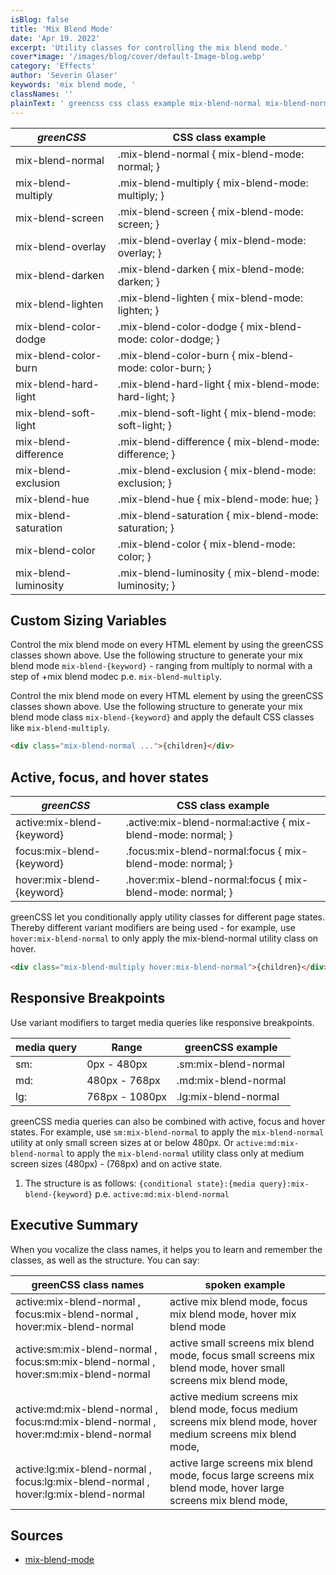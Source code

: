 ```yaml
---
isBlog: false
title: 'Mix Blend Mode'
date: 'Apr 19. 2022'
excerpt: 'Utility classes for controlling the mix blend mode.'
cover*image: '/images/blog/cover/default-Image-blog.webp'
category: 'Effects'
author: 'Severin Glaser'
keywords: 'mix blend mode, '
classNames: ''
plainText: ' greencss css class example mix-blend-normal mix-blend-normal mix-blend-mode: normal; mix-blend-multiply mix-blend-multiply mix-blend-mode: multiply; mix-blend-screen mix-blend-screen mix-blend-mode: screen; mix-blend-overlay mix-blend-overlay mix-blend-mode: overlay; mix-blend-darken mix-blend-darken mix-blend-mode: darken; mix-blend-lighten mix-blend-lighten mix-blend-mode: lighten; mix-blend-color-dodge mix-blend-color-dodge mix-blend-mode: color-dodge; mix-blend-color-burn mix-blend-color-burn mix-blend-mode: color-burn; mix-blend-hard-light mix-blend-hard-light mix-blend-mode: hard-light; mix-blend-soft-light mix-blend-soft-light mix-blend-mode: soft-light; mix-blend-difference mix-blend-difference mix-blend-mode: difference; mix-blend-exclusion mix-blend-exclusion mix-blend-mode: exclusion; mix-blend-hue mix-blend-hue mix-blend-mode: hue; mix-blend-saturation mix-blend-saturation mix-blend-mode: saturation; mix-blend-color mix-blend-color mix-blend-mode: color; mix-blend-luminosity mix-blend-luminosity mix-blend-mode: luminosity; custom sizing variables control the mix blend mode on every html element by using the greencss classes shown above use the following structure to generate your mix blend mode `mix-blend keyword ` ranging from multiply to normal with a step of +mix blend modec p e `mix-blend-multiply` control the mix blend mode on every html element by using the greencss classes shown above use the following structure to generate your mix blend mode class `mix-blend keyword ` and apply the default css classes like `mix-blend-multiply`  active focus and hover states greencss css class example active:mix-blend keyword active :mix-blend-normal:active mix-blend-mode: normal; focus:mix-blend keyword focus :mix-blend-normal:focus mix-blend-mode: normal; hover:mix-blend keyword hover :mix-blend-normal:focus mix-blend-mode: normal; greencss let you conditionally apply utility classes for different page states thereby different variant modifiers are being used for example use `hover:mix-blend-normal` to only apply the mix-blend-normal utility class on hover  responsive breakpoints use variant modifiers to target media queries like responsive breakpoints media query range greencss example sm: 0px 480px sm:mix-blend-normal md: 480px 768px md:mix-blend-normal lg: 768px 1080px lg:mix-blend-normal greencss media queries can also be combined with active focus and hover states for example use `sm:mix-blend-normal` to apply the `mix-blend-normal` utility at only small screen sizes at or below 480px or `active:md:mix-blend-normal` to apply the `mix-blend-normal` utility class only at medium screen sizes 480px 768px and on active state 1 the structure is as follows: ` conditional state : media query :mix-blend keyword ` p e `active:md:mix-blend-normal` executive summary when you vocalize the class names it helps you to learn and remember the classes as well as the structure you can say: greencss class names spoken example active:mix-blend-normal focus:mix-blend-normal hover:mix-blend-normal active mix blend mode focus mix blend mode hover mix blend mode active:sm:mix-blend-normal focus:sm:mix-blend-normal hover:sm:mix-blend-normal active small screens mix blend mode focus small screens mix blend mode hover small screens mix blend mode active:md:mix-blend-normal focus:md:mix-blend-normal hover:md:mix-blend-normal active medium screens mix blend mode focus medium screens mix blend mode hover medium screens mix blend mode active:lg:mix-blend-normal focus:lg:mix-blend-normal hover:lg:mix-blend-normal active large screens mix blend mode focus large screens mix blend mode hover large screens mix blend mode sources mix-blend-mode https: developer mozilla org en-us docs web css mix-blend-mode '
---
```


| _greenCSS_            | CSS class example                                       |
| --------------------- | ------------------------------------------------------- |
| mix-blend-normal      | .mix-blend-normal { mix-blend-mode: normal; }           |
| mix-blend-multiply    | .mix-blend-multiply { mix-blend-mode: multiply; }       |
| mix-blend-screen      | .mix-blend-screen { mix-blend-mode: screen; }           |
| mix-blend-overlay     | .mix-blend-overlay { mix-blend-mode: overlay; }         |
| mix-blend-darken      | .mix-blend-darken { mix-blend-mode: darken; }           |
| mix-blend-lighten     | .mix-blend-lighten { mix-blend-mode: lighten; }         |
| mix-blend-color-dodge | .mix-blend-color-dodge { mix-blend-mode: color-dodge; } |
| mix-blend-color-burn  | .mix-blend-color-burn { mix-blend-mode: color-burn; }   |
| mix-blend-hard-light  | .mix-blend-hard-light { mix-blend-mode: hard-light; }   |
| mix-blend-soft-light  | .mix-blend-soft-light { mix-blend-mode: soft-light; }   |
| mix-blend-difference  | .mix-blend-difference { mix-blend-mode: difference; }   |
| mix-blend-exclusion   | .mix-blend-exclusion { mix-blend-mode: exclusion; }     |
| mix-blend-hue         | .mix-blend-hue { mix-blend-mode: hue; }                 |
| mix-blend-saturation  | .mix-blend-saturation { mix-blend-mode: saturation; }   |
| mix-blend-color       | .mix-blend-color { mix-blend-mode: color; }             |
| mix-blend-luminosity  | .mix-blend-luminosity { mix-blend-mode: luminosity; }   |

## Custom Sizing Variables

Control the mix blend mode on every HTML element by using the greenCSS classes shown above. Use the following structure to generate your mix blend mode `mix-blend-{keyword}` - ranging from multiply to normal with a step of +mix blend modec p.e. `mix-blend-multiply`.

Control the mix blend mode on every HTML element by using the greenCSS classes shown above. Use the following structure to generate your mix blend mode class `mix-blend-{keyword}` and apply the default CSS classes like `mix-blend-multiply`.

```html
<div class="mix-blend-normal ...">{children}</div>
```

## Active, focus, and hover states

| _greenCSS_                 | CSS class example                                            |
| -------------------------- | ------------------------------------------------------------ |
| active:mix-blend-{keyword} | .active\:mix-blend-normal:active { mix-blend-mode: normal; } |
| focus:mix-blend-{keyword}  | .focus\:mix-blend-normal:focus { mix-blend-mode: normal; }   |
| hover:mix-blend-{keyword}  | .hover\:mix-blend-normal:focus { mix-blend-mode: normal; }   |

greenCSS let you conditionally apply utility classes for different page states. Thereby different variant modifiers are being used - for example, use `hover:mix-blend-normal` to only apply the mix-blend-normal utility class on hover.

```html
<div class="mix-blend-multiply hover:mix-blend-normal">{children}</div>
```

## Responsive Breakpoints

Use variant modifiers to target media queries like responsive breakpoints.

| media query | Range          | greenCSS example     |
| ----------- | -------------- | -------------------- |
| sm:         | 0px - 480px    | .sm:mix-blend-normal |
| md:         | 480px - 768px  | .md:mix-blend-normal |
| lg:         | 768px - 1080px | .lg:mix-blend-normal |

greenCSS media queries can also be combined with active, focus and hover states. For example, use `sm:mix-blend-normal` to apply the `mix-blend-normal` utility at only small screen sizes at or below 480px. Or `active:md:mix-blend-normal` to apply the `mix-blend-normal` utility class only at medium screen sizes (480px) - (768px) and on active state.

1. The structure is as follows: `{conditional state}:{media query}:mix-blend-{keyword}` p.e. `active:md:mix-blend-normal`

## Executive Summary

When you vocalize the class names, it helps you to learn and remember the classes, as well as the structure. You can say:

| greenCSS class names                                                               | spoken example                                                                                                  |
| ---------------------------------------------------------------------------------- | --------------------------------------------------------------------------------------------------------------- |
| active:mix-blend-normal , focus:mix-blend-normal , hover:mix-blend-normal          | active mix blend mode, focus mix blend mode, hover mix blend mode                                               |
| active:sm:mix-blend-normal , focus:sm:mix-blend-normal , hover:sm:mix-blend-normal | active small screens mix blend mode, focus small screens mix blend mode, hover small screens mix blend mode,    |
| active:md:mix-blend-normal , focus:md:mix-blend-normal , hover:md:mix-blend-normal | active medium screens mix blend mode, focus medium screens mix blend mode, hover medium screens mix blend mode, |
| active:lg:mix-blend-normal , focus:lg:mix-blend-normal , hover:lg:mix-blend-normal | active large screens mix blend mode, focus large screens mix blend mode, hover large screens mix blend mode,    |

## Sources

- [mix-blend-mode](https://developer.mozilla.org/en-US/docs/Web/CSS/mix-blend-mode)
